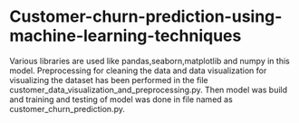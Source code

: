 # Customer-churn-prediction-using-machine-learning-techniques
Various libraries are used like pandas,seaborn,matplotlib and numpy in this model.
Preprocessing for cleaning the data  and data visualization for visualizing the dataset  has been performed in the file customer_data_visualization_and_preprocessing.py. 
Then model was build and training and testing of model was done in file named as customer_churn_prediction.py.


